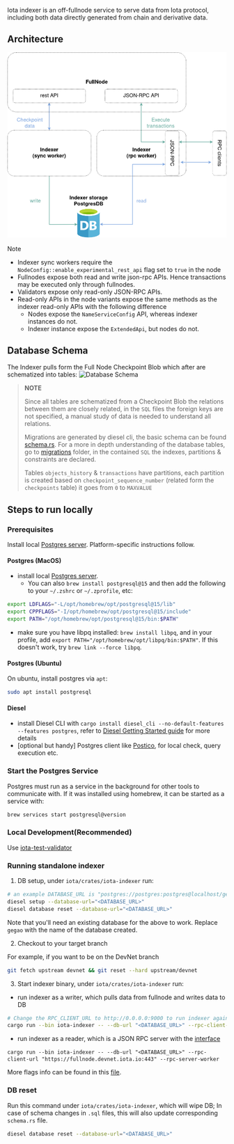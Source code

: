 Iota indexer is an off-fullnode service to serve data from Iota protocol, including both data directly generated from chain and derivative data.

## Architecture

![enhanced_FN](../../docs/content/operator/images/indexer-arch.png)

> [!NOTE]
>
> - Indexer sync workers require the `NodeConfig::enable_experimental_rest_api` flag set to `true` in the node
> - Fullnodes expose both read and write json-rpc APIs. Hence transactions may be executed only through fullnodes.
> - Validators expose only read-only JSON-RPC APIs.
> - Read-only APIs in the node variants expose the same methods as the indexer read-only APIs with the following difference
>   - Nodes expose the `NameServiceConfig` API, whereas indexer instances do not.
>   - Indexer instance expose the `ExtendedApi`, but nodes do not.

## Database Schema

The Indexer pulls form the Full Node Checkpoint Blob which after are schematized into tables:
![Database Schema](.assets/database_schema.svg)

> **NOTE**
>
> Since all tables are schematized from a Checkpoint Blob the relations between them are closely related, in the `SQL`
> files the foreign keys
> are not specified, a manual study of data is needed to understand all relations.
>
> Migrations are generated by diesel cli, the basic schema can be found [schema.rs](src/schema.rs). For a more in depth
> understanding of the
> database tables, go to [migrations](migrations) folder, in the contained `SQL` the indexes, partitions &
> constraints are declared.
>
> Tables `objects_history` & `transactions` have partitions, each partition is created based
> on `checkpoint_sequence_number` (related form the `checkpoints` table) it goes from `0` to `MAXVALUE`

## Steps to run locally

### Prerequisites

Install local [Postgres server](https://www.postgresql.org/download/). Platform-specific instructions follow.

#### Postgres (MacOS)

- install local [Postgres server](https://www.postgresql.org/download/).
    - You can also `brew install postgresql@15` and then add the following to your `~/.zshrc` or `~/.zprofile`, etc:

```sh
export LDFLAGS="-L/opt/homebrew/opt/postgresql@15/lib"
export CPPFLAGS="-I/opt/homebrew/opt/postgresql@15/include"
export PATH="/opt/homebrew/opt/postgresql@15/bin:$PATH"
```

- make sure you have libpq installed: `brew install libpq`, and in your profile, add `export PATH="/opt/homebrew/opt/libpq/bin:$PATH"`. If this doesn't work, try `brew link --force libpq`.

#### Postgres (Ubuntu)

On ubuntu, install postgres via `apt`:

```sh
sudo apt install postgresql
```

#### Diesel

- install Diesel CLI with `cargo install diesel_cli --no-default-features --features postgres`, refer to [Diesel Getting Started guide](https://diesel.rs/guides/getting-started) for more details
- [optional but handy] Postgres client like [Postico](https://eggerapps.at/postico2/), for local check, query execution etc.

### Start the Postgres Service

Postgres must run as a service in the background for other tools to communicate with. If it was installed using homebrew, it can be started as a service with:

```sh
brew services start postgresql@version
```

### Local Development(Recommended)

Use [iota-test-validator](../../crates/iota-test-validator/README.md)

### Running standalone indexer

1. DB setup, under `iota/crates/iota-indexer` run:

```sh
# an example DATABASE_URL is "postgres://postgres:postgres@localhost/gegao" where postgres:postgres are the credentials.
diesel setup --database-url="<DATABASE_URL>"
diesel database reset --database-url="<DATABASE_URL>"
```

Note that you'll need an existing database for the above to work. Replace `gegao` with the name of the database created.

2. Checkout to your target branch

For example, if you want to be on the DevNet branch

```sh
git fetch upstream devnet && git reset --hard upstream/devnet
```

3. Start indexer binary, under `iota/crates/iota-indexer` run:

- run indexer as a writer, which pulls data from fullnode and writes data to DB

```sh
# Change the RPC_CLIENT_URL to http://0.0.0.0:9000 to run indexer against local validator & fullnode
cargo run --bin iota-indexer -- --db-url "<DATABASE_URL>" --rpc-client-url "https://fullnode.devnet.iota.io:443" --fullnode-sync-worker --reset-db
```

- run indexer as a reader, which is a JSON RPC server with the [interface](https://docs.iota.io/iota-api-ref#iotax_getallbalances)

```
cargo run --bin iota-indexer -- --db-url "<DATABASE_URL>" --rpc-client-url "https://fullnode.devnet.iota.io:443" --rpc-server-worker
```

More flags info can be found in this [file](https://github.com/iotaledger/iota/blob/main/crates/iota-indexer/src/lib.rs#L83-L123).

### DB reset

Run this command under `iota/crates/iota-indexer`, which will wipe DB; In case of schema changes in `.sql` files, this will also update corresponding `schema.rs` file.

```sh
diesel database reset --database-url="<DATABASE_URL>"
```
